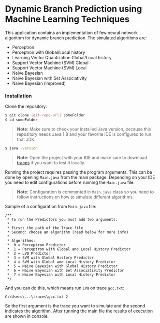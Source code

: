 # Dynamic Branch Prediction using Machine Learning Techniques

This application contains an implementation of few neural network algorithm for dynamic branch prediction. The simulated algorithms are:
  - Perceptron
  - Perceptron with Global/Local history
  - Learning Vector Quantization Global/Local history
  - Support Vector Machine (SVM) Global
  - Support Vector Machine (SVM) Local
  - Naive Bayesian
  - Naive Bayesian with Set Associativity
  - Naive Bayesian (improved)

### Installation
Clone the repository:
```sh
$ git clone [git-repo-url] someFolder
$ cd someFolder
```
> **Note:** Make sure to check your installed Java version, because this repository needs Java 1.8 and your favorite IDE is configured to run that JDK.
```sh
$ java -version
```
> **Note:** Open the project with your IDE and make sure to download [traces] if you want to test it locally.

Running the project requires passing the program arguments. This can be done by opening `Main.java` from the main package. Depending on your IDE you need to edit configurations before running the `Main.java` file.
> **Note:** Configuration is commented in `Main.java` class so you need to follow instructions on how to simulate different algorithms.

Sample of a configuration from `Main.java` file: 
```
/**
 * To run the Predictors you must add two arguments:
 *
 * First: the path of the Trace file
 * Second: choose an algorithm (read below for more info)
 *
 * Algorithms:
 *  0 = Perceptron Predictor
 *  1 = Perceptron with Global and Local History Predictor
 *  2 = LVQ Predictor
 *  3 = SVM with Global History Predictor
 *  4 = SVM with Global and Local History Predictor
 *  5 = Naive Bayesian with Global History Predictor
 *  6 = Naive Bayesian with Set Associativity Predictor
 *  7 = Naive Bayesian with Local History Predictor
 */
```
And you can do this, which means run `LVQ` on trace `gcc.txt`: 
```
C:\Users\...\traces\gcc.txt 2
```
So the first argument is the trace you want to simulate and the second indicates the algorithm. After running the main file the results of execution are shown in console.

[//]: # (These are reference links used in the body of this note and get stripped out when the markdown processor does its job. There is no need to format nicely because it shouldn't be seen. Thanks SO - http://stackoverflow.com/questions/4823468/store-comments-in-markdown-syntax)

[git-repo-url]: <https://github.com/Elbani/DBPML.git>
[traces]: https://drive.google.com/folderview?id=0B9GfMW5KBEynUVZjd2VVTzJHcWs&usp=sharing

